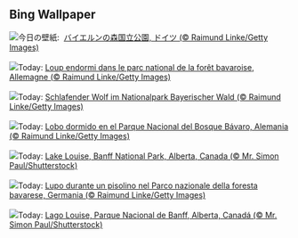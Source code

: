 ## Bing Wallpaper
![](https://www.bing.com/th?id=OHR.SleepyWolf_JA-JP7170122030_UHD.jpg&w=1000)今日の壁紙: &nbsp;[バイエルンの森国立公園, ドイツ (© Raimund Linke/Getty Images)](https://www.bing.com/th?id=OHR.SleepyWolf_JA-JP7170122030_UHD.jpg)
<br><br/>
![](https://www.bing.com/th?id=OHR.SleepyWolf_FR-FR3759485122_UHD.jpg&w=1000)Today: [Loup endormi dans le parc national de la forêt bavaroise, Allemagne (© Raimund Linke/Getty Images)](https://www.bing.com/th?id=OHR.SleepyWolf_FR-FR3759485122_UHD.jpg)
<br><br/>
![](https://www.bing.com/th?id=OHR.SleepyWolf_DE-DE6606781162_UHD.jpg&w=1000)Today: [Schlafender Wolf im Nationalpark Bayerischer Wald (© Raimund Linke/Getty Images)](https://www.bing.com/th?id=OHR.SleepyWolf_DE-DE6606781162_UHD.jpg)
<br><br/>
![](https://www.bing.com/th?id=OHR.SleepyWolf_ES-ES1847599512_UHD.jpg&w=1000)Today: [Lobo dormido en el Parque Nacional del Bosque Bávaro, Alemania (© Raimund Linke/Getty Images)](https://www.bing.com/th?id=OHR.SleepyWolf_ES-ES1847599512_UHD.jpg)
<br><br/>
![](https://www.bing.com/th?id=OHR.LakeLouise_EN-GB2053286596_UHD.jpg&w=1000)Today: [Lake Louise, Banff National Park, Alberta, Canada (© Mr. Simon Paul/Shutterstock)](https://www.bing.com/th?id=OHR.LakeLouise_EN-GB2053286596_UHD.jpg)
<br><br/>
![](https://www.bing.com/th?id=OHR.SleepyWolf_IT-IT5699370388_UHD.jpg&w=1000)Today: [Lupo durante un pisolino nel Parco nazionale della foresta bavarese, Germania (© Raimund Linke/Getty Images)](https://www.bing.com/th?id=OHR.SleepyWolf_IT-IT5699370388_UHD.jpg)
<br><br/>
![](https://www.bing.com/th?id=OHR.LakeLouise_PT-BR0201889430_UHD.jpg&w=1000)Today: [Lago Louise, Parque Nacional de Banff, Alberta, Canadá (© Mr. Simon Paul/Shutterstock)](https://www.bing.com/th?id=OHR.LakeLouise_PT-BR0201889430_UHD.jpg)
<br><br/>
